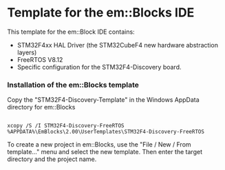 Template for the em::Blocks IDE
============


This template for the em::Block IDE contains:
- STM32F4xx HAL Driver (the STM32CubeF4 new hardware abstraction layers)
- FreeRTOS V8.12
- Specific configuration for the STM32F4-Discovery board.


### Installation of the em::Blocks template

Copy the "STM32F4-Discovery-Template" in the Windows AppData directory for em::Blocks

```Batchfile 

xcopy /S /I STM32F4-Discovery-FreeRTOS %APPDATA%\EmBlocks\2.00\UserTemplates\STM32F4-Discovery-FreeRTOS

```

To create a new project in em::Blocks, use the "File / New / From template..." menu and select the new template. 
Then enter the target directory and the project name.
